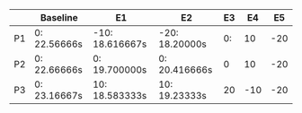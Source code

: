 |     | Baseline     | E1              | E2             | E3  | E4  | E5  |
| --- | ------------ | --------------- | -------------- | --- | --- | --- |
| P1  | 0: 22.56666s | -10: 18.616667s | -20: 18.20000s | 0:  | 10  | -20 |
| P2  | 0: 22.66666s | 0: 19.700000s   | 0: 20.416666s  | 0   | 10  | -20 |
| P3  | 0: 23.16667s | 10: 18.583333s  | 10: 19.23333s  | 20  | -10 | -20 |
